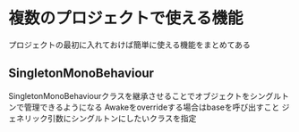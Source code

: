 # 複数のプロジェクトで使える機能
プロジェクトの最初に入れておけば簡単に使える機能をまとめてある

## SingletonMonoBehaviour
SingletonMonoBehaviourクラスを継承させることでオブジェクトをシングルトンで管理できるようになる
Awakeをoverrideする場合はbaseを呼び出すこと
ジェネリック引数にシングルトンにしたいクラスを指定
